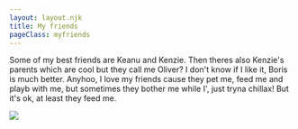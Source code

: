 ```yaml
---
layout: layout.njk
title: My friends
pageClass: myfriends
---
```


<div class=" text">



Some of my best friends are Keanu and Kenzie. Then theres also Kenzie's parents which are cool but they call me Oliver? I don't know if I like it, Boris is much better. Anyhoo, I love my friends cause they pet me, feed me and playb with me, but sometimes they bother me while I', just tryna chillax! But it's ok, at least they feed me.

</div>

<img class="friends" src="../images/boris_friends.JPG">